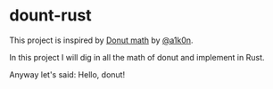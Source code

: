 # dount-rust

This project is inspired by [Donut math](https://www.a1k0n.net/2011/07/20/donut-math.html) by [@a1k0n](https://github.com/a1k0n/).

In this project I will dig in all the math of donut and implement in Rust.

Anyway let's said: Hello, donut!